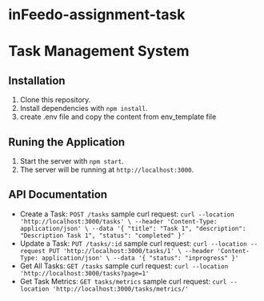# inFeedo-assignment-task

# Task Management System

## Installation

1. Clone this repository.
2. Install dependencies with `npm install`.
3. create .env file and copy the content from env_template file 


## Runing the Application

1. Start the server with `npm start`.
2. The server will be running at `http://localhost:3000`.

## API Documentation

- Create a Task: `POST /tasks` sample curl request: `curl --location 'http://localhost:3000/tasks' \
--header 'Content-Type: application/json' \
--data '{
    "title": "Task 1",
    "description": "Description Task 1",
    "status": "completed"
}'`
- Update a Task: `PUT /tasks/:id` sample curl request: `curl --location --request PUT 'http://localhost:3000/tasks/1' \
--header 'Content-Type: application/json' \
--data '{
    "status": "inprogress"
}'`
- Get All Tasks: `GET /tasks` sample curl request: `curl --location 'http://localhost:3000/tasks?page=1'`
- Get Task Metrics: `GET tasks/metrics` sample curl request: `curl --location 'http://localhost:3000/tasks/metrics/'`

